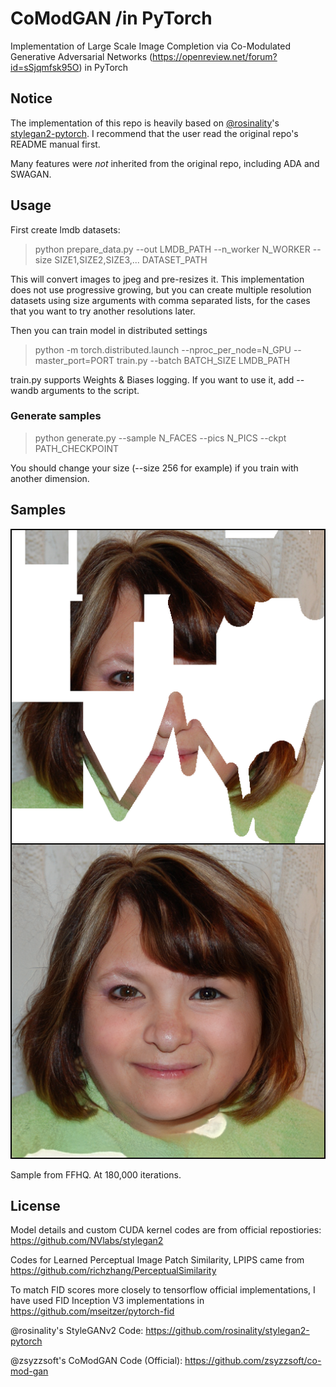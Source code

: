# CoModGAN /in PyTorch

Implementation of Large Scale Image Completion via Co-Modulated Generative Adversarial Networks (https://openreview.net/forum?id=sSjqmfsk95O) in PyTorch

## Notice

The implementation of this repo is heavily based on [@rosinality](rosinality)'s [stylegan2-pytorch](https://github.com/rosinality/stylegan2-pytorch). I recommend that the user read the original repo's README manual first.

Many features were *not* inherited from the original repo, including ADA and SWAGAN.

## Usage

First create lmdb datasets:

> python prepare_data.py --out LMDB_PATH --n_worker N_WORKER --size SIZE1,SIZE2,SIZE3,... DATASET_PATH

This will convert images to jpeg and pre-resizes it. This implementation does not use progressive growing, but you can create multiple resolution datasets using size arguments with comma separated lists, for the cases that you want to try another resolutions later.

Then you can train model in distributed settings

> python -m torch.distributed.launch --nproc_per_node=N_GPU --master_port=PORT train.py --batch BATCH_SIZE LMDB_PATH

train.py supports Weights & Biases logging. If you want to use it, add --wandb arguments to the script.

### Generate samples

> python generate.py --sample N_FACES --pics N_PICS --ckpt PATH_CHECKPOINT

You should change your size (--size 256 for example) if you train with another dimension.

## Samples

![Sample with truncation](sample/test_sample.png)

Sample from FFHQ. At 180,000 iterations.

## License

Model details and custom CUDA kernel codes are from official repostiories: https://github.com/NVlabs/stylegan2

Codes for Learned Perceptual Image Patch Similarity, LPIPS came from https://github.com/richzhang/PerceptualSimilarity

To match FID scores more closely to tensorflow official implementations, I have used FID Inception V3 implementations in https://github.com/mseitzer/pytorch-fid

@rosinality's StyleGANv2 Code: https://github.com/rosinality/stylegan2-pytorch

@zsyzzsoft's CoModGAN Code (Official): https://github.com/zsyzzsoft/co-mod-gan
